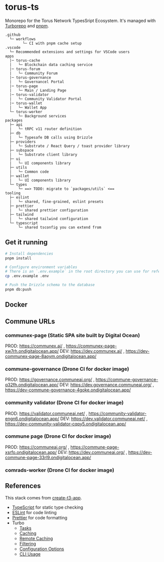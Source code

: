 # torus-ts

Monorepo for the Torus Network TypesSript Ecosystem. It's managed with
[Turborepo](https://turborepo.org) and [pnpm](https://pnpm.io/).

```text
.github
  └─ workflows
        └─ CI with pnpm cache setup
.vscode
  └─ Recommended extensions and settings for VSCode users
apps
  |─ torus-cache
  |   └─ Blockchain data caching service
  |─ torus-forum
  |   └─ Community Forum
  |─ torus-governance
  |   └─ Governancel Portal
  |─ torus-page
  |   └─ Main / Landing Page 
  |─ torus-validator
  |   └─ Community Validator Portal
  |─ torus-wallet
  |   └─ Wallet App
  └─ torus-worker
      └─ Background services
packages
  ├─ api
  |   └─ tRPC v11 router definition
  ├─ db
  |   └─ Typesafe DB calls using Drizzle
  ├─ providers
  |   └─ Substrate / React Query / toast provider library
  ├─ subspace
  |   └─ Substrate client library
  ├─ ui
  |   └─ UI components library
  ├─ utils
  |   └─ Common code
  ├─ wallet
  |   └─ UI components library
  └─ types
      └─ ==> TODO: migrate to `packages/utils` <==
tooling
  ├─ eslint
  |   └─ shared, fine-grained, eslint presets
  ├─ prettier
  |   └─ shared prettier configuration
  ├─ tailwind
  |   └─ shared tailwind configuration
  └─ typescript
      └─ shared tsconfig you can extend from
```

## Get it running

```sh
# Install dependencies
pnpm install

# Configure environment variables
# There is an `.env.example` in the root directory you can use for reference
cp .env.example .env

# Push the Drizzle schema to the database
pnpm db:push
```

## Docker

<!-- TODO: Docker README section -->

## Commune URLs

### communex-page (Static SPA site built by Digital Ocean)

PROD: https://communex.ai/ , https://communex-page-xw7rh.ondigitalocean.app/
DEV: https://dev.communex.ai/ , https://dev-communex-page-8aoym.ondigitalocean.app/

### commune-governance (Drone CI for docker image)

PROD: https://governance.communeai.org/ , https://commune-governance-q32fh.ondigitalocean.app/ 
DEV: https://dev.governance.communeai.org/ , https://dev-commune-governance-4goke.ondigitalocean.app/

### community validator (Drone CI for docker image)

PROD: https://validator.communeai.net/ , https://community-validator-engn6.ondigitalocean.app/ 
DEV: https://dev.validator.communeai.net/ , https://dev-community-validator-cqpy5.ondigitalocean.app/

### commune page (Drone CI for docker image)

PROD: https://communeai.org/ , https://commune-page-xsrfo.ondigitalocean.app/
DEV: https://dev.communeai.org/ , https://dev-commune-page-33rl9.ondigitalocean.app/

### comrads-worker (Drone CI for docker image)

## References

This stack comes from [create-t3-app](https://github.com/t3-oss/create-t3-app).

- [TypeScript](https://www.typescriptlang.org/) for static type checking
- [ESLint](https://eslint.org/) for code linting
- [Prettier](https://prettier.io) for code formatting
- Turbo
  - [Tasks](https://turbo.build/repo/docs/core-concepts/monorepos/running-tasks)
  - [Caching](https://turbo.build/repo/docs/core-concepts/caching)
  - [Remote Caching](https://turbo.build/repo/docs/core-concepts/remote-caching)
  - [Filtering](https://turbo.build/repo/docs/core-concepts/monorepos/filtering)
  - [Configuration Options](https://turbo.build/repo/docs/reference/configuration)
  - [CLI Usage](https://turbo.build/repo/docs/reference/command-line-reference)
